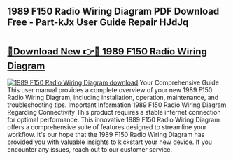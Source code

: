 ## 1989 F150 Radio Wiring Diagram PDF Download Free - Part-kJx User Guide Repair HJdJq

# <h2><a href="http://dfs4u3i.blite.top/?on=1989+F150+Radio+Wiring+Diagram">🔗Download New 👉🔴 1989 F150 Radio Wiring Diagram</a></h2>

[![1989 F150 Radio Wiring Diagram download](https://i.imgur.com/lujVjoI.png)](http://dfs4u3i.blite.top/?on=1989+F150+Radio+Wiring+Diagram)
Your Comprehensive Guide This user manual provides a complete overview of your new 1989 F150 Radio Wiring Diagram, including installation, operation, maintenance, and troubleshooting tips. Important Information 1989 F150 Radio Wiring Diagram Regarding Connectivity This product requires a stable internet connection for optimal performance. This innovative 1989 F150 Radio Wiring Diagram offers a comprehensive suite of features designed to streamline your workflow. It's our hope that the 1989 F150 Radio Wiring Diagram has provided you with valuable insights to kickstart your new device. If you encounter any issues, reach out to our customer service.
